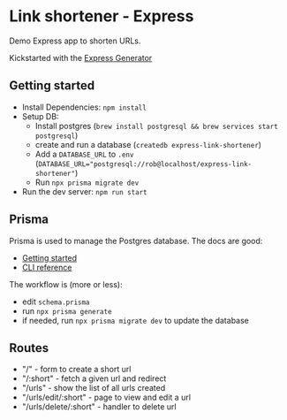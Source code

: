 # Link shortener - Express

Demo Express app to shorten URLs.

Kickstarted with the [Express Generator](https://expressjs.com/en/starter/generator.html)

## Getting started

- Install Dependencies: `npm install`
- Setup DB:
  - Install postgres (`brew install postgresql && brew services start postgresql`)
  - create and run a database (`createdb express-link-shortener`)
  - Add a `DATABASE_URL` to `.env` (`DATABASE_URL="postgresql://rob@localhost/express-link-shortener"`)
  - Run `npx prisma migrate dev`
- Run the dev server: `npm run start`

## Prisma

Prisma is used to manage the Postgres database. The docs are good:

- [Getting started](https://www.prisma.io/docs/getting-started/setup-prisma/add-to-existing-project/relational-databases-typescript-postgres)
- [CLI reference](https://www.prisma.io/docs/reference/api-reference/command-reference)

The workflow is (more or less):
- edit `schema.prisma`
- run `npx prisma generate`
- if needed, run `npx prisma migrate dev` to update the database

## Routes

- "/" - form to create a short url
- "/:short" - fetch a given url and redirect
- "/urls" - show the list of all urls created
- "/urls/edit/:short" - page to view and edit a url
- "/urls/delete/:short" - handler to delete url
